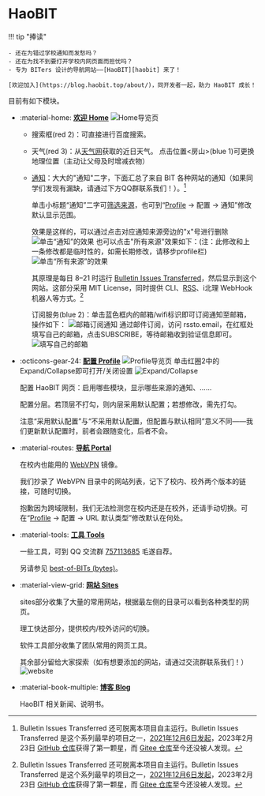 # HaoBIT

!!! tip "捧读"

    - 还在为错过学校通知而发愁吗？
    - 还在为找不到要打开学校内网页面而担忧吗？
    - 专为 BITers 设计的导航网站——[HaoBIT][haobit] 来了！

    [欢迎加入](https://blog.haobit.top/about/)，同开发者一起，助力 HaoBIT 成长！

目前有如下模块。

- :material-home: **[欢迎 Home][haobit]**
![Home导览页](https://blog.haobit.top/img/Home导览页.png)
  - 搜索框(red 2)：可直接进行百度搜索。

  - 天气(red 3)：从[天气网](https://www.tianqi.com/beijing/)获取的近日天气。
    点击位置<房山>(blue 1)可更换地理位置（主动让父母及时增减衣物）

  - [通知][notice]：大大的"通知"二字，下面汇总了来自 BIT 各种网站的通知（如果同学们发现有漏缺，请通过下方QQ群联系我们！）。[^bulletin-issues-transferred]

    单击小标题“通知”二字可[筛选来源](https://haobit.top/dev/site/notice/)，也可到“[Profile][profile] → 配置 → 通知”修改默认显示范围。
  
    效果是这样的，可以通过点击对应通知来源旁边的"x"号进行删除
    ![单击“通知”的效果](https://blog.haobit.top/img/单击“通知”的效果.png)
    也可以点击"所有来源"效果如下：(注：此修改和上一条修改都是临时性的，如需长期修改，请移步profile栏)
    ![单击“所有来源”的效果](https://blog.haobit.top/img/单击“所有来源”的效果.png)

    其原理是每日 8–21 时运行 [Bulletin Issues Transferred](https://github.com/YDX-2147483647/bulletin-issues-transferred/)，然后显示到这个网站。这部分采用 MIT License，同时提供 CLI、[RSS](./rss.md)、i北理 WebHook 机器人等方式。[^bulletin-issues-transferred]

    订阅服务(blue 2)：单击蓝色框内的邮箱/wifi标识即可订阅通知至邮箱，操作如下：
![邮箱订阅通知](https://blog.haobit.top/img/订阅通知.png)
      通过邮件订阅，访问 rssto.email，在红框处填写自己的邮箱，点击SUBSCRIBE，等待邮箱收到验证信息即可。
![填写自己的邮箱](https://blog.haobit.top/img/填写自己的邮箱.png)


- :octicons-gear-24: **[配置 Profile][profile]**
![Profile导览页](https://blog.haobit.top/img/Profile导览页.png)
  单击红圈2中的Expand/Collapse即可打开/关闭设置
![Expand/Collapse](https://blog.haobit.top/img/单击Expand.png)


  配置 HaoBIT 网页：启用哪些模块，显示哪些来源的通知、……

  配置分层。若顶层不打勾，则内层采用默认配置；若想修改，需先打勾。

  注意“采用默认配置”与“不采用默认配置，但配置与默认相同”意义不同——我们更新默认配置时，前者会跟随变化，后者不会。

- :material-routes: **[导航 Portal][portal]**

  在校内也能用的 [WebVPN](https://webvpn.bit.edu.cn) 镜像。

  我们抄录了 WebVPN 目录中的网站列表，记下了校内、校外两个版本的链接，可随时切换。

  抱歉因为跨域限制，我们无法检测您在校内还是在校外，还请手动切换。可在“[Profile][profile] → 配置 → URL 默认类型”修改默认在何处。

- :material-tools: **[工具 Tools][tools]**

  一些工具，可到 QQ 交流群 [757113685](https://jq.qq.com/?_wv=1027&k=j13nOAhr) 毛遂自荐。

  另请参见 [best-of-BITs (bytes)](https://github.com/YDX-2147483647/best-of-bits/)。

- :material-view-grid: **[网站 Sites][sites]**
  
  sites部分收集了大量的常用网站，根据最左侧的目录可以看到各种类型的网页。

  理工快达部分，提供校内/校外访问的切换。

  软件工具部分收集了团队常用的网页工具。

  其余部分留给大家探索（如有想要添加的网站，请通过交流群联系我们！）
![website](https://blog.haobit.top/img/site网站.png)
  

- :material-book-multiple: **[博客 Blog][blog]**

  HaoBIT 相关新闻、说明书。

[^bulletin-issues-transferred]: Bulletin Issues Transferred 还可脱离本项目自主运行。Bulletin Issues Transferred 是这个系列最早的项目之一，[2021年12月6日发起](https://github.com/YDX-2147483647/bulletin-issues-transferred/commit/6119c3207bb30ad865d2863a2cdb1321b5456023)，2023年2月23日 [GitHub 仓库](https://github.com/YDX-2147483647/bulletin-issues-transferred/)获得了第一颗星，而 [Gitee 仓库](https://gitee.com/YDX-2147483647/bulletin-issues-transferred/)至今还没被人发现。

[haobit]: https://haobit.top
[profile]: https://haobit.top/dev/site/profile
[portal]: https://haobit.top/dev/site/portal
[tools]: https://haobit.top/dev/site/tools
[sites]: https://haobit.top/dev/site/sites
[blog]: https://haobit.top/dev/site/blog
[notice]: https://haobit.top/dev/site/notice/
